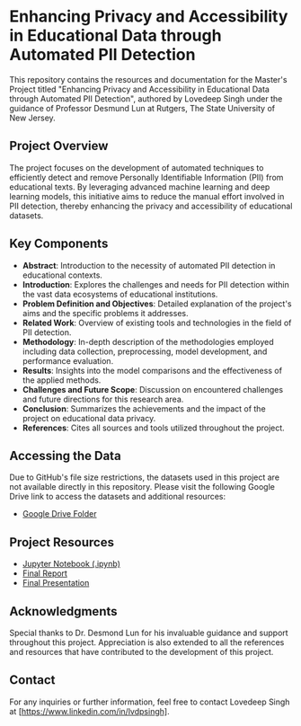 # Enhancing Privacy and Accessibility in Educational Data through Automated PII Detection

This repository contains the resources and documentation for the Master's Project titled "Enhancing Privacy and Accessibility in Educational Data through Automated PII Detection", authored by Lovedeep Singh under the guidance of Professor Desmund Lun at Rutgers, The State University of New Jersey.

## Project Overview

The project focuses on the development of automated techniques to efficiently detect and remove Personally Identifiable Information (PII) from educational texts. By leveraging advanced machine learning and deep learning models, this initiative aims to reduce the manual effort involved in PII detection, thereby enhancing the privacy and accessibility of educational datasets.

## Key Components

- **Abstract**: Introduction to the necessity of automated PII detection in educational contexts.
- **Introduction**: Explores the challenges and needs for PII detection within the vast data ecosystems of educational institutions.
- **Problem Definition and Objectives**: Detailed explanation of the project's aims and the specific problems it addresses.
- **Related Work**: Overview of existing tools and technologies in the field of PII detection.
- **Methodology**: In-depth description of the methodologies employed including data collection, preprocessing, model development, and performance evaluation.
- **Results**: Insights into the model comparisons and the effectiveness of the applied methods.
- **Challenges and Future Scope**: Discussion on encountered challenges and future directions for this research area.
- **Conclusion**: Summarizes the achievements and the impact of the project on educational data privacy.
- **References**: Cites all sources and tools utilized throughout the project.

## Accessing the Data

Due to GitHub's file size restrictions, the datasets used in this project are not available directly in this repository. Please visit the following Google Drive link to access the datasets and additional resources:
- [Google Drive Folder](https://drive.google.com/drive/folders/1zGdHH9QPz96epgdRQvnecPcCgI1_reUL?usp=drive_link)

## Project Resources

- [Jupyter Notebook (.ipynb)](https://drive.google.com/file/d/1kzSqLrJjlQHdTWShFOjAyVjgcSlHzPHK/view)
- [Final Report](https://drive.google.com/file/d/1hB80c7WTrYrBVz185GiQg1hbeP-1zHUa/view?usp=sharing)
- [Final Presentation](https://docs.google.com/presentation/d/1xr6lSTaVF8b4qztj3YsqHl1wyvW5ho5MpMEAwTd1UN4)

## Acknowledgments

Special thanks to Dr. Desmond Lun for his invaluable guidance and support throughout this project. Appreciation is also extended to all the references and resources that have contributed to the development of this project.

## Contact

For any inquiries or further information, feel free to contact Lovedeep Singh at [https://www.linkedin.com/in/lvdpsingh].

